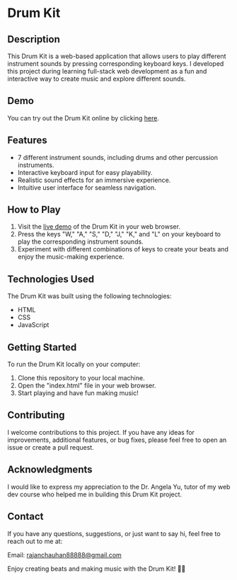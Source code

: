 # Drum Kit

## Description

This Drum Kit is a web-based application that allows users to play different instrument sounds by pressing corresponding keyboard keys. I developed this project during learning full-stack web development as a fun and interactive way to create music and explore different sounds.

## Demo

You can try out the Drum Kit online by clicking [here](https://rajan2217.github.io/DrumKit/).

## Features

- 7 different instrument sounds, including drums and other percussion instruments.
- Interactive keyboard input for easy playability.
- Realistic sound effects for an immersive experience.
- Intuitive user interface for seamless navigation.

## How to Play

1. Visit the [live demo](https://rajan2217.github.io/DrumKit/) of the Drum Kit in your web browser.
2. Press the keys "W," "A," "S," "D," "J," "K," and "L" on your keyboard to play the corresponding instrument sounds.
3. Experiment with different combinations of keys to create your beats and enjoy the music-making experience.

## Technologies Used

The Drum Kit was built using the following technologies:

- HTML
- CSS
- JavaScript

## Getting Started

To run the Drum Kit locally on your computer:

1. Clone this repository to your local machine.
2. Open the "index.html" file in your web browser.
3. Start playing and have fun making music!

## Contributing

I welcome contributions to this project. If you have any ideas for improvements, additional features, or bug fixes, please feel free to open an issue or create a pull request.

## Acknowledgments

I would like to express my appreciation to the Dr. Angela Yu, tutor of my web dev course who helped me in building this Drum Kit project.

## Contact

If you have any questions, suggestions, or just want to say hi, feel free to reach out to me at:

Email: rajanchauhan88888@gmail.com

Enjoy creating beats and making music with the Drum Kit! 🥁🎶
